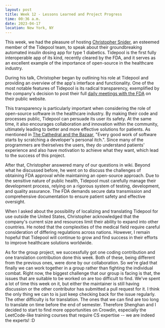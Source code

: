 ```yaml
---
layout: post
title: Week 12 - Lessons Learned and Project Progress
time: 00:36 a.m.
date: 2023-04-17
location: New York, NY
---
```



This week, we had the pleasure of hosting [Christopher Snider](https://www.linkedin.com/in/christopherasnider/), an esteemed member of the Tidepool team, to speak about their groundbreaking automated insulin dosing app for type 1 diabetics. Tidepool is the first fully interoperable app of its kind, recently cleared by the FDA, and it serves as an excellent example of the importance of open-source in the healthcare industry.

<!--more-->

During his talk, Christopher began by outlining his role at Tidepool and providing an overview of the app's interface and functionality. One of the most notable features of Tidepool is its radical transparency, exemplified by the company's decision to post their full [daily meetings with the FDA](https://www.tidepool.org/documents) on their public website.

This transparency is particularly important when considering the role of open-source software in the healthcare industry. By making their code and processes public, Tidepool can persuade its user its safety. At the same time, it also encourages collaboration and innovation within the community, ultimately leading to better and more effective solutions for patients. As mentioned in [The Cathedral and the Bazaar](http://www.catb.org/~esr/writings/cathedral-bazaar/cathedral-bazaar/), "Every good work of software starts by scratching a developer's personal itch.". Since many of the programmers are theirselves the users, they do understand patients' experience and also have motivation to achieve what they want, which lead to the success of this project.

After that, Christopher answered many of our questions in wiki. Beyond what he discussed before, he went on to discuss the challenges of obtaining FDA approval while maintaining an open-source approach. Due to the sensitive nature of public health, Tidepool must carefully manage their development process, relying on a rigorous system of testing, development, and quality assurance. The FDA demands secure data transmission and comprehensive documentation to ensure patient safety and effective oversight.

When I asked about the possibility of localizing and translating Tidepool for use outside the United States, Christopher acknowledged that the company's current size and resources limit their ability to expand into other countries. He noted that the complexities of the medical field require careful consideration of differing regulations across nations. However, I remain hopeful that Tidepool will continue to grow and find success in their efforts to improve healthcare solutions worldwide.

As for the group project, we successfully got one coding contribution and one translation contribution done this week. Both of these, being different from the previous ones, were done by our collaboration. So we're glad that finally we can work together in a group rather than fighting the individual combat. Right now, the biggest challenge that our group is facing is that, the issues that are suitable to be worked on are too difficult to find. We've spent a lot of time this week on it, but either the maintainer is still having discussion or the other contributor has submitted a pull request for it. I think the only thing we can to is just keep checking back for the issue regularly. The other difficulty is for translation. The ones that we can find are too long to translate on time before the end of semester. Therefore Shenghan and I decided to start to find more opportunities on Crowdin, especially the LeetCode-like training courses that require CS expertise -- we are indeed the experts! :D
